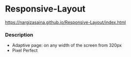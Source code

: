 # Responsive-Layout

https://nargizasaina.github.io/Responsive-Layout/index.html


### Description

* Adaptive page: on any width of the screen from 320px
* Pixel Perfect 
